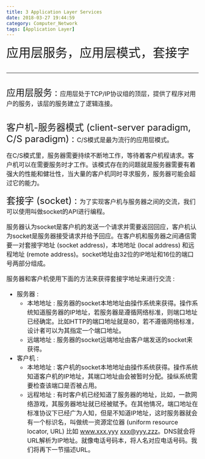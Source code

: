 ```yaml
---
title: 3 Application Layer Services
date: 2018-03-27 19:44:59
category: Computer_Network
tags: [Application Layer]
---
```

<font size=6>应用层服务，应用层模式，套接字
<!--more-->

---
<font size=5>应用层服务 : 
<font size=3>应用层处于TCP/IP协议组的顶层，提供了程序对用户的服务，该层的服务建立了逻辑连接。
<br/>

<font size=5>客户机-服务器模式 (client-server paradigm, C/S paradigm) : 
<font size=3>C/S模式是最为流行的应用层模式。

在C/S模式里，服务器需要持续不断地工作，等待着客户机程请求。客户机可以在需要服务时才工作。该模式存在的问题就是服务器需要有着强大的性能和健壮性，当大量的客户机同时寻求服务，服务器可能会超过它的能力。
<br/>

<font size=5>套接字 (socket) : 
<font size=3>为了实现客户机与服务器之间的交流，我们可以使用叫做socket的API进行编程。

服务器认为socket是客户机的发送一个请求并需要返回回应，客户机认为socket是服务器接受请求并给予回应。在客户机和服务器之间通信需要一对套接字地址 (socket address)，本地地址 (local address) 和远程地址 (remote address)。socket地址由32位的IP地址和16位的端口号两部分组成。

服务器和客户机使用下面的方法来获得套接字地址来进行交流 : 
- 服务器 : 
    - 本地地址 : 服务器的socket本地地址由操作系统来获得。操作系统知道服务器的IP地址，若服务器是遵循网络标准，则端口地址已经确定。比如HTTP的端口地址就是80，若不遵循网络标准，设计者可以为其指定一个端口地址。
    - 远端地址 : 服务器的socket远端地址由客户端发送的socket来获得。
- 客户机 : 
    - 本地地址 : 客户机的socket本地地址由操作系统获得。操作系统知道客户机的IP地址，其端口地址由会被暂时分配。操纵系统需要检查该端口是否被占用。
    - 远程地址 : 有时客户机已经知道了服务器的地址，比如，一款网络游戏，其服务器地址就已经被赋予。在其他情况，端口地址在标准协议下已经广为人知，但是不知道IP地址，这时服务器就会有一个标识名，叫做统一资源定位器 (uniform resource locator, URL) 比如 www.xxx.yyy  xxx@yyy.zzz。DNS就会将URL解析为IP地址。就像电话号码本，将人名对应电话号码。我们将再下一节描述URL。
    